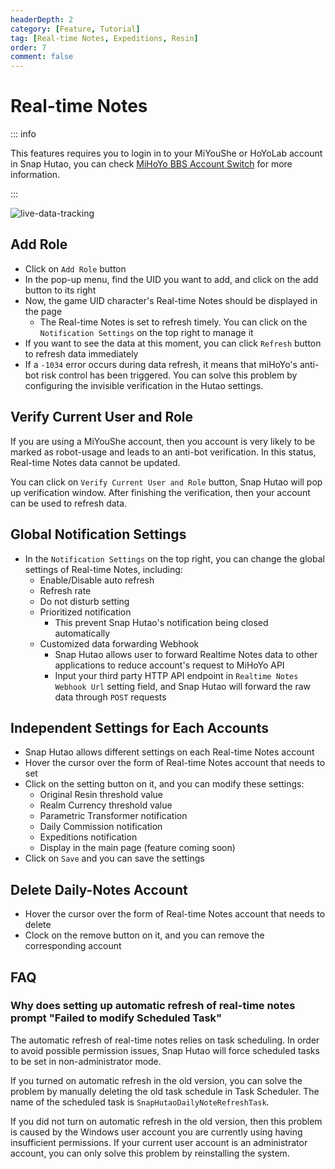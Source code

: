 ```yaml
---
headerDepth: 2
category: [Feature, Tutorial]
tag: [Real-time Notes, Expeditions, Resin]
order: 7
comment: false
---
```


# Real-time Notes

::: info

This features requires you to login in to your MiYouShe or HoYoLab account in Snap Hutao,
you can check [MiHoYo BBS Account Switch](mhy-account-switch.html) for more information.

:::

![live-data-tracking](https://img.alicdn.com/imgextra/i3/1797064093/O1CN01nh4t1T1g6dyI3Ikcn_!!1797064093.png_.webp)

## Add Role

- Click on `Add Role` button
- In the pop-up menu, find the UID you want to add, and click on the add button to its right
- Now, the game UID character's Real-time Notes should be displayed in the page
  - The Real-time Notes is set to refresh timely. You can click on the `Notification Settings` on the top right to manage it
- If you want to see the data at this moment, you can click `Refresh` button to refresh data immediately
- If a `-1034` error occurs during data refresh, it means that miHoYo's anti-bot risk control has been triggered. You can solve this problem by configuring the invisible verification in the Hutao settings.

## Verify Current User and Role

If you are using a MiYouShe account, then you account is very likely to be marked as robot-usage and leads to an anti-bot
verification. In this status, Real-time Notes data cannot be updated.

You can click on `Verify Current User and Role` button, Snap Hutao will pop up verification window. After finishing the
verification, then your account can be used to refresh data.

## Global Notification Settings

- In the `Notification Settings` on the top right, you can change the global settings of Real-time Notes, including:
  - Enable/Disable auto refresh
  - Refresh rate
  - Do not disturb setting
  - Prioritized notification
    - This prevent Snap Hutao's notification being closed automatically
  - Customized data forwarding Webhook
    - Snap Hutao allows user to forward Realtime Notes data to other applications to reduce account's request to MiHoYo API
    - Input your third party HTTP API endpoint in `Realtime Notes Webhook Url` setting field, and Snap Hutao will forward the raw data through `POST` requests

## Independent Settings for Each Accounts

- Snap Hutao allows different settings on each Real-time Notes account
- Hover the cursor over the form of Real-time Notes account that needs to set
- Click on the setting button on it, and you can modify these settings:
  - Original Resin threshold value
  - Realm Currency threshold value
  - Parametric Transformer notification
  - Daily Commission notification
  - Expeditions notification
  - Display in the main page (feature coming soon)
- Click on `Save` and you can save the settings

## Delete Daily-Notes Account

- Hover the cursor over the form of Real-time Notes account that needs to delete
- Clock on the remove button on it, and you can remove the corresponding account

## FAQ

### Why does setting up automatic refresh of real-time notes prompt "Failed to modify Scheduled Task"

The automatic refresh of real-time notes relies on task scheduling. In order to avoid possible permission issues, Snap Hutao will force scheduled tasks to be set in non-administrator mode.

If you turned on automatic refresh in the old version, you can solve the problem by manually deleting the old task schedule in Task Scheduler. The name of the scheduled task is `SnapHutaoDailyNoteRefreshTask`.

If you did not turn on automatic refresh in the old version, then this problem is caused by the Windows user account you are currently using having insufficient permissions. If your current user account is an administrator account, you can only solve this problem by reinstalling the system.
